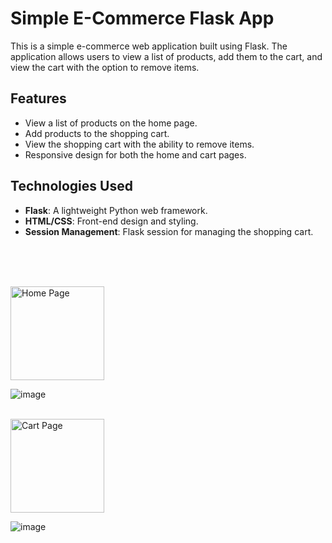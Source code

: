 # Simple E-Commerce Flask App

This is a simple e-commerce web application built using Flask. The application allows users to view a list of products, add them to the cart, and view the cart with the option to remove items.

## Features

- View a list of products on the home page.
- Add products to the shopping cart.
- View the shopping cart with the ability to remove items.
- Responsive design for both the home and cart pages.

## Technologies Used

- **Flask**: A lightweight Python web framework.
- **HTML/CSS**: Front-end design and styling.
- **Session Management**: Flask session for managing the shopping cart.

</br>
</br>
</br>



<a href="#"><img src="https://img.shields.io/badge/Home-Page-8A2BE2" alt="Home Page" width="150"></a>


![image](https://github.com/Nikhil7787/Flask-apps/assets/123885552/b16a7dcf-b94d-469a-9281-74feb9c4f8ad)

</br>
<a href="#"><img src="https://img.shields.io/badge/Cart-Page-8A2BE2" alt="Cart Page" width="150"></a>

![image](https://github.com/Nikhil7787/Flask-apps/assets/123885552/54f019fc-9512-462f-91dd-0457f418e8d8)
